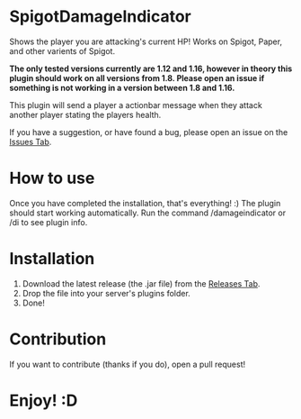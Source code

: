 # SpigotDamageIndicator
Shows the player you are attacking's current HP! Works on Spigot, Paper, and other varients of Spigot.

**The only tested versions currently are 1.12 and 1.16, however in theory this plugin should work on all versions from 1.8. Please open an issue if something is not working in a version between 1.8 and 1.16.**

This plugin will send a player a actionbar message when they attack another player stating the players health.

If you have a suggestion, or have found a bug, please open an issue on the [Issues Tab](https://github.com/ImFlappyTheBat/SpigotDamageIndicator/issues).

# How to use
Once you have completed the installation, that's everything! :) The plugin should start working automatically. Run the command /damageindicator or /di to see plugin info.

# Installation
  1. Download the latest release (the .jar file) from the [Releases Tab](https://github.com/ImFlappyTheBat/SpigotDamageIndicator/releases).
  2. Drop the file into your server's plugins folder.
  3. Done!

# Contribution
If you want to contribute (thanks if you do), open a pull request!

# Enjoy! :D
